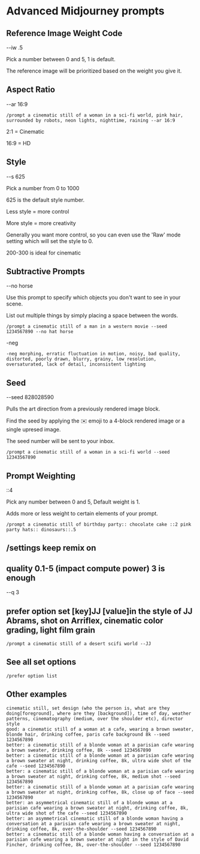 # Advanced Midjourney prompts

## Reference Image Weight Code

--iw .5

Pick a number between 0 and 5, 1 is default.

The reference image will be prioritized based on the weight you give it.

## Aspect Ratio

--ar 16:9

`/prompt a cinematic still of a woman in a sci-fi world, pink hair, surrounded by robots, neon lights, nighttime, raining --ar 16:9`

2:1 = Cinematic

16:9 = HD

## Style

--s 625

Pick a number from 0 to 1000

625 is the default style number.

Less style = more control

More style = more creativity

Generally you want more control, so you can even use the 'Raw' mode setting which will set the style to 0.

200-300 is ideal for cinematic

## Subtractive Prompts

--no horse

Use this prompt to specify which objects you don't want to see in your scene.

List out multiple things by simply placing a space between the words.

`/prompt a cinematic still of a man in a western movie --seed 1234567890 --no hat horse`

-neg

`-neg morphing, erratic fluctuation in motion, noisy, bad quality, distorted, poorly drawn, blurry, grainy, low resolution, oversaturated, lack of detail, inconsistent lighting`

## Seed

--seed 828028590

Pulls the art direction from a previously rendered image block.

Find the seed by applying the ✉️ emoji to a 4-block rendered image or a single upresed image.

The seed number will be sent to your inbox.

`/prompt a cinematic still of a woman in a sci-fi world --seed 12343567890`

## Prompt Weighting

::4

Pick any number between 0 and 5, Default weight is 1.

Adds more or less weight to certain elements of your prompt. 

`/prompt a cinematic still of birthday party:: chocolate cake ::2 pink party hats:: dinosaurs::.5`

## /settings keep remix on

## quality 0.1-5 (impact compute power) 3 is enough

--q 3

## prefer option set [key]JJ [value]in the style of JJ Abrams, shot on Arriflex, cinematic color grading, light film grain

`/prompt a cinematic still of a desert scifi world --JJ`

## See all set options

`/prefer option list`

## Other examples

```
cinematic still, set design (who the person is, what are they doing[foreground], where are they [background]), time of day, weather patterns, cinematography (medium, over the shoulder etc), director style
good: a cinematic still of a woman at a cafe, wearing a brown sweater, blonde hair, drinking coffee, paris cafe background 8k --seed 1234567890
better: a cinematic still of a blonde woman at a parisian cafe wearing a brown sweater, drinking coffee, 8k --seed 1234567890
better: a cinematic still of a blonde woman at a parisian cafe wearing a brown sweater at night, drinking coffee, 8k, ultra wide shot of the cafe --seed 1234567890
better: a cinematic still of a blonde woman at a parisian cafe wearing a brown sweater at night, drinking coffee, 8k, medium shot --seed 1234567890
better: a cinematic still of a blonde woman at a parisian cafe wearing a brown sweater at night, drinking coffee, 8k, close up of face --seed 1234567890
better: an asymmetrical cinematic still of a blonde woman at a parisian cafe wearing a brown sweater at night, drinking coffee, 8k, ultra wide shot of the cafe --seed 1234567890
better: an asymmetrical cinematic still of a blonde woman having a conversation at a parisian cafe wearing a brown sweater at night, drinking coffee, 8k, over-the-shoulder --seed 1234567890
better: a cinematic still of a blonde woman having a conversation at a parisian cafe wearing a brown sweater at night in the style of David Fincher, drinking coffee, 8k, over-the-shoulder --seed 1234567890
```
